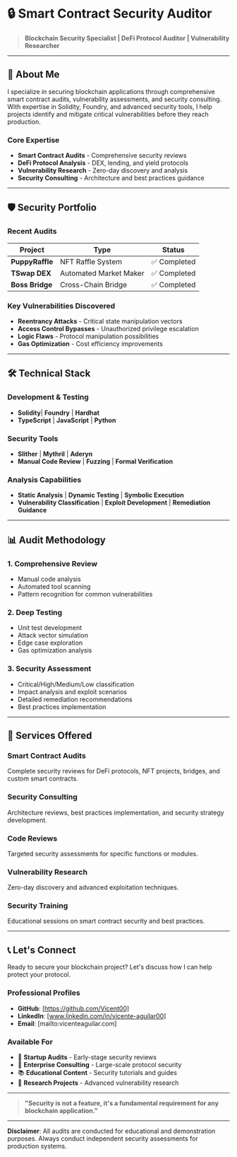 # 🔒 Smart Contract Security Auditor

> **Blockchain Security Specialist | DeFi Protocol Auditor | Vulnerability Researcher**

---

## 🎯 About Me

I specialize in securing blockchain applications through comprehensive smart contract audits, vulnerability assessments, and security consulting. With expertise in Solidity, Foundry, and advanced security tools, I help projects identify and mitigate critical vulnerabilities before they reach production.

### Core Expertise
- **Smart Contract Audits** - Comprehensive security reviews
- **DeFi Protocol Analysis** - DEX, lending, and yield protocols
- **Vulnerability Research** - Zero-day discovery and analysis
- **Security Consulting** - Architecture and best practices guidance

---

## 🛡️ Security Portfolio

### Recent Audits

| Project | Type | Status |
|---------|------|--------|
| **PuppyRaffle** | NFT Raffle System | ✅ Completed |
| **TSwap DEX** | Automated Market Maker | ✅ Completed |
| **Boss Bridge** | Cross-Chain Bridge | ✅ Completed |

### Key Vulnerabilities Discovered
- **Reentrancy Attacks** - Critical state manipulation vectors
- **Access Control Bypasses** - Unauthorized privilege escalation
- **Logic Flaws** - Protocol manipulation possibilities
- **Gas Optimization** - Cost efficiency improvements

---

## 🛠️ Technical Stack

### Development & Testing
- **Solidity**| **Foundry** | **Hardhat**
- **TypeScript** | **JavaScript** | **Python**

### Security Tools
- **Slither** | **Mythril** | **Aderyn**
- **Manual Code Review** | **Fuzzing** | **Formal Verification**

### Analysis Capabilities
- **Static Analysis** | **Dynamic Testing** | **Symbolic Execution**
- **Vulnerability Classification** | **Exploit Development** | **Remediation Guidance**

---

## 📊 Audit Methodology

### 1. **Comprehensive Review**
- Manual code analysis
- Automated tool scanning
- Pattern recognition for common vulnerabilities

### 2. **Deep Testing**
- Unit test development
- Attack vector simulation
- Edge case exploration
- Gas optimization analysis

### 3. **Security Assessment**
- Critical/High/Medium/Low classification
- Impact analysis and exploit scenarios
- Detailed remediation recommendations
- Best practices implementation

---

## 🎯 Services Offered

### **Smart Contract Audits**
Complete security reviews for DeFi protocols, NFT projects, bridges, and custom smart contracts.

### **Security Consulting**
Architecture reviews, best practices implementation, and security strategy development.

### **Code Reviews**
Targeted security assessments for specific functions or modules.

### **Vulnerability Research**
Zero-day discovery and advanced exploitation techniques.

### **Security Training**
Educational sessions on smart contract security and best practices.

---

## 📞 Let's Connect

Ready to secure your blockchain project? Let's discuss how I can help protect your protocol.

### **Professional Profiles**
- **GitHub**: [https://github.com/Vicent00]
- **LinkedIn**: [www.linkedin.com/in/vicente-aguilar00]
- **Email**: [mailto:vicenteaguilar.com]

### **Available For**
- 🚀 **Startup Audits** - Early-stage security reviews
- 🏢 **Enterprise Consulting** - Large-scale protocol security
- 📚 **Educational Content** - Security tutorials and guides
- 🔬 **Research Projects** - Advanced vulnerability research

---

> **"Security is not a feature, it's a fundamental requirement for any blockchain application."**

---

**Disclaimer**: All audits are conducted for educational and demonstration purposes. Always conduct independent security assessments for production systems.
